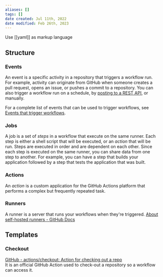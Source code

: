 ```yaml
---
aliases: []
tags: []
date created: Jul 11th, 2022
date modified: Feb 26th, 2023
---
```

Use [[yaml]] as markup language

## Structure

### Events
An event is a specific activity in a repository that triggers a workflow run. For example, activity can originate from GitHub when someone creates a pull request, opens an issue, or pushes a commit to a repository. You can also trigger a workflow run on a schedule, by [posting to a REST API](https://docs.github.com/en/rest/reference/repos#create-a-repository-dispatch-event), or manually.

For a complete list of events that can be used to trigger workflows, see [Events that trigger workflows](https://docs.github.com/en/actions/reference/events-that-trigger-workflows).

### Jobs
A job is a set of _steps_ in a workflow that execute on the same runner. Each step is either a shell script that will be executed, or an _action_ that will be run. Steps are executed in order and are dependent on each other. Since each step is executed on the same runner, you can share data from one step to another. For example, you can have a step that builds your application followed by a step that tests the application that was built.

### Actions
An _action_ is a custom application for the GitHub Actions platform that performs a complex but frequently repeated task.

### Runners
A runner is a server that runs your workflows when they're triggered.
[About self-hosted runners - GitHub Docs](https://docs.github.com/en/actions/hosting-your-own-runners/about-self-hosted-runners)

## Templates

### Checkout
[GitHub - actions/checkout: Action for checking out a repo](https://github.com/actions/checkout)  
It is an official GitHub Action used to check-out a repository so a workflow can access it. 